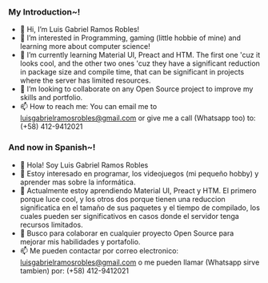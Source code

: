 ### My Introduction~!
- 👋 Hi, I’m Luis Gabriel Ramos Robles!
- 👀 I’m interested in Programming, gaming (little hobbie of mine) and learning more about computer science!
- 🌱 I’m currently learning Material UI, Preact and HTM. The first one 'cuz it looks cool, and the other two ones 'cuz they have a significant reduction in package size and compile time, that can be significant in projects where the server has limited resources.
- 💞️ I’m looking to collaborate on any Open Source project to improve my skills and portfolio.
- 📫 How to reach me: You can email me to luisgabrielramosrobles@gmail.com or give me a call (Whatsapp too) to: (+58) 412-9412021

### And now in Spanish~!
- 👋 Hola! Soy Luis Gabriel Ramos Robles
- 👀 Estoy interesado en programar, los videojuegos (mi pequeño hobby) y aprender mas sobre la informática.
- 🌱 Actualmente estoy aprendiendo Material UI, Preact y HTM. El primero porque luce cool, y los otros dos porque tienen una reduccion significatica en el tamaño de sus paquetes y el tiempo de compilado, los cuales pueden ser significativos en casos donde el servidor tenga recursos limitados.
- 💞️ Busco para colaborar en cualquier proyecto Open Source para mejorar mis habilidades y portafolio.
- 📫 Me pueden contactar por correo electronico: luisgabrielramosrobles@gmail.com o me pueden llamar (Whatsapp sirve tambien) por: (+58) 412-9412021

<!---
GGabrielDev/GGabrielDev is a ✨ special ✨ repository because its `README.md` (this file) appears on your GitHub profile.
You can click the Preview link to take a look at your changes.
--->
